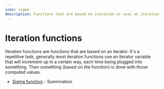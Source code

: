 ```yaml
---
icon: sigma
description: Functions that are based on iteration or uses an iteration variable.
---
```


# Iteration functions

Iteration functions are functions that are based on an iterator. It's a repetitive task, generally most iteration functions use an iterator variable that will increment up in a certain way, each time being plugged into something. Then something (based on the function) is done with those computed values.

* [Sigma function](sigma-function.md) - Summnation
